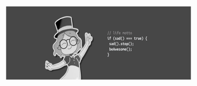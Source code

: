 <p align="center">

  <img src="https://github.com/Pop-Apple/Pop-Apple/blob/master/assets/resource/Header.png" height="200px" width="800px">

</p>

<!--

### **<p align="center">Hi there, I'm Pop-Apple 🍎</p>**


### <p align="center">[Pop-Apple.github.io](https://pop-apple.github.io/)</p>


### **<p align="center">😉 You are a very nice guy</p>**

---

-->
